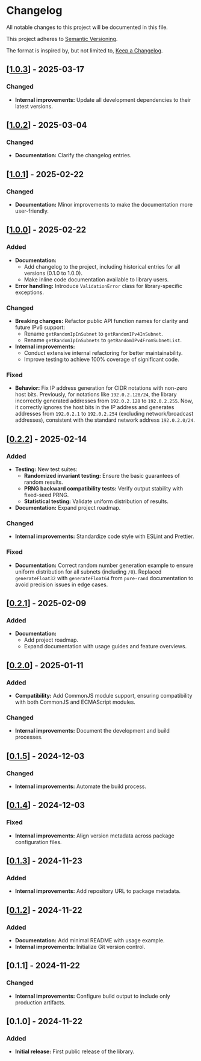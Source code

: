 # Changelog

All notable changes to this project will be documented in this file.

This project adheres to [Semantic Versioning](https://semver.org/spec/v2.0.0.html).

The format is inspired by, but not limited to, [Keep a Changelog](https://keepachangelog.com/en/1.1.0/).

## [[1.0.3](https://github.com/alexander-krjuchkov/random-ip-in-subnet/compare/v1.0.2...v1.0.3)] - 2025-03-17

### Changed

- **Internal improvements:** Update all development dependencies to their latest versions.

## [[1.0.2](https://github.com/alexander-krjuchkov/random-ip-in-subnet/compare/v1.0.1...v1.0.2)] - 2025-03-04

### Changed

- **Documentation:** Clarify the changelog entries.

## [[1.0.1](https://github.com/alexander-krjuchkov/random-ip-in-subnet/compare/v1.0.0...v1.0.1)] - 2025-02-22

### Changed

- **Documentation:** Minor improvements to make the documentation more user-friendly.

## [[1.0.0](https://github.com/alexander-krjuchkov/random-ip-in-subnet/compare/v0.2.2...v1.0.0)] - 2025-02-22

### Added

- **Documentation:**
  - Add changelog to the project, including historical entries for all versions (0.1.0 to 1.0.0).
  - Make inline code documentation available to library users.
- **Error handling:** Introduce `ValidationError` class for library-specific exceptions.

### Changed

- **Breaking changes:** Refactor public API function names for clarity and future IPv6 support:
  - Rename `getRandomIpInSubnet` to `getRandomIPv4InSubnet`.
  - Rename `getRandomIpInSubnets` to `getRandomIPv4FromSubnetList`.
- **Internal improvements:**
  - Conduct extensive internal refactoring for better maintainability.
  - Improve testing to achieve 100% coverage of significant code.

### Fixed

- **Behavior:** Fix IP address generation for CIDR notations with non-zero host bits. Previously, for notations like `192.0.2.128/24`, the library incorrectly generated addresses from `192.0.2.128` to `192.0.2.255`. Now, it correctly ignores the host bits in the IP address and generates addresses from `192.0.2.1` to `192.0.2.254` (excluding network/broadcast addresses), consistent with the standard network address `192.0.2.0/24`.

## [[0.2.2](https://github.com/alexander-krjuchkov/random-ip-in-subnet/compare/v0.2.1...v0.2.2)] - 2025-02-14

### Added

- **Testing:** New test suites:
  - **Randomized invariant testing:** Ensure the basic guarantees of random results.
  - **PRNG backward compatibility tests:** Verify output stability with fixed-seed PRNG.
  - **Statistical testing:** Validate uniform distribution of results.
- **Documentation:** Expand project roadmap.

### Changed

- **Internal improvements:** Standardize code style with ESLint and Prettier.

### Fixed

- **Documentation:** Correct random number generation example to ensure uniform distribution for all subnets (including `/0`). Replaced `generateFloat32` with `generateFloat64` from `pure-rand` documentation to avoid precision issues in edge cases.

## [[0.2.1](https://github.com/alexander-krjuchkov/random-ip-in-subnet/compare/v0.2.0...v0.2.1)] - 2025-02-09

### Added

- **Documentation:**
  - Add project roadmap.
  - Expand documentation with usage guides and feature overviews.

## [[0.2.0](https://github.com/alexander-krjuchkov/random-ip-in-subnet/compare/cbdb233...v0.2.0)] - 2025-01-11

### Added

- **Compatibility:** Add CommonJS module support, ensuring compatibility with both CommonJS and ECMAScript modules.

### Changed

- **Internal improvements:** Document the development and build processes.

## [[0.1.5](https://github.com/alexander-krjuchkov/random-ip-in-subnet/compare/d95b6eb...cbdb233)] - 2024-12-03

### Changed

- **Internal improvements:** Automate the build process.

## [[0.1.4](https://github.com/alexander-krjuchkov/random-ip-in-subnet/compare/0f49287...d95b6eb)] - 2024-12-03

### Fixed

- **Internal improvements:** Align version metadata across package configuration files.

## [[0.1.3](https://github.com/alexander-krjuchkov/random-ip-in-subnet/compare/536da93...0f49287)] - 2024-11-23

### Added

- **Internal improvements:** Add repository URL to package metadata.

## [[0.1.2](https://github.com/alexander-krjuchkov/random-ip-in-subnet/commit/536da9355022ea7ab785750a88577898ad5bb004)] - 2024-11-22

### Added

- **Documentation:** Add minimal README with usage example.
- **Internal improvements:** Initialize Git version control.

## [0.1.1] - 2024-11-22

### Changed

- **Internal improvements:** Configure build output to include only production artifacts.

## [0.1.0] - 2024-11-22

### Added

- **Initial release:** First public release of the library.
